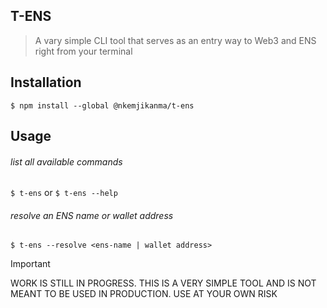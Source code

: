## T-ENS

> A vary simple CLI tool that serves as an entry way to Web3 and ENS right from your terminal

## Installation

`$ npm install --global @nkemjikanma/t-ens`

## Usage

###### list all available commands

`$ t-ens` or `$ t-ens --help`

###### resolve an ENS name or wallet address

`$ t-ens --resolve <ens-name | wallet address>`

> [!IMPORTANT]
> WORK IS STILL IN PROGRESS.
> THIS IS A VERY SIMPLE TOOL AND IS NOT MEANT TO BE USED IN PRODUCTION. USE AT YOUR OWN RISK
